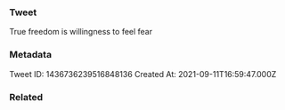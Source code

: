 ### Tweet
True freedom is willingness to feel fear

### Metadata
Tweet ID: 1436736239516848136
Created At: 2021-09-11T16:59:47.000Z

### Related


